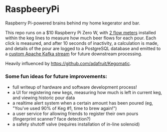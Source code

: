 # RaspbeeryPi
Raspberry Pi-powered brains behind my home kegerator and bar.

This repo runs on a $10 Raspberry Pi Zero W, with [2 flow meters](https://www.adafruit.com/product/828) installed within the keg lines to measure how much beer flows for each pour. Each click is measured, and after 10 seconds of inactivity, a calculation is made, and details of the pour are logged to a PostgreSQL database and emitted to a [custom Apache Kafka stream](https://github.com/farleyta/BeerKafka) for future downstream processing.

Heavily influenced by https://github.com/adafruit/Kegomatic.

### Some fun ideas for future improvements:

- full writeup of hardware and software development process!
- a UI for registering new kegs, measuring how much is left in current keg, and viewing historic pour data
- a realtime alert system when a certain amount has been poured (eg, "You've used 90% of Keg #1, time to brew again!")
- a user service for allowing friends to register their own pours (fingerprint scanner? face detection?)
- a safety shutoff valve (requires installation of in-line solenoid)

